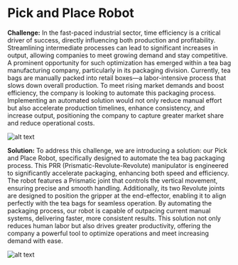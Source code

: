 # Pick and Place Robot

**Challenge:** In the fast-paced industrial sector, time efficiency is a critical driver of success, directly influencing both production and profitability. Streamlining intermediate processes can lead to significant increases in output, allowing companies to meet growing demand and stay competitive. A prominent opportunity for such optimization has emerged within a tea bag manufacturing company, particularly in its packaging division. Currently, tea bags are manually packed into retail boxes—a labor-intensive process that slows down overall production. To meet rising market demands and boost efficiency, the company is looking to automate this packaging process. Implementing an automated solution would not only reduce manual effort but also accelerate production timelines, enhance consistency, and increase output, positioning the company to capture greater market share and reduce operational costs.

![alt text](https://venturetea.com/wp-content/uploads/2022/06/premium-ceylon-black-tea-exporter-in-colombo-sri-lanka-42-768x432.jpg) 

**Solution:** To address this challenge, we are introducing a solution: our Pick and Place Robot, specifically designed to automate the tea bag packaging process. This PRR (Prismatic-Revolute-Revolute) manipulator is engineered to significantly accelerate packaging, enhancing both speed and efficiency. The robot features a Prismatic joint that controls the vertical movement, ensuring precise and smooth handling. Additionally, its two Revolute joints are designed to position the gripper at the end-effector, enabling it to align perfectly with the tea bags for seamless operation. By automating the packaging process, our robot is capable of outpacing current manual systems, delivering faster, more consistent results. This solution not only reduces human labor but also drives greater productivity, offering the company a powerful tool to optimize operations and meet increasing demand with ease.

![alt text](https://drive.google.com/file/d/1cv1CgWLp-HIAwUOgitaQIzQ0ql0wBRao/view?usp=drive_link) 
